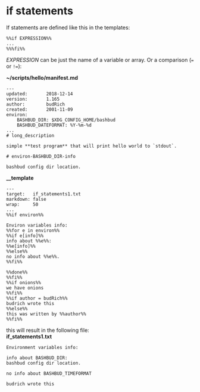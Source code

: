 # if statements

If statements are defined like this in the templates:  
```text
%%if EXPRESSION%%
...
%%%fi%%
```

*EXPRESSION* can be just the name of a variable or array. Or a comparison (`=` or `!=`):  

**~/scripts/hello/manifest.md**  
```text
---
updated:       2018-12-14
version:       1.165
author:        budRich
created:       2001-11-09
environ:
    BASHBUD_DIR: $XDG_CONFIG_HOME/bashbud
    BASHBUD_DATEFORMAT: %Y-%m-%d
...
# long_description

simple **test program** that will print hello world to `stdout`.

# environ-BASHBUD_DIR-info

bashbud config dir location.
```



**__template**  
```text
---
target:   if_statements1.txt
markdown: false
wrap:     50
...
%%if environ%%

Environ variables info:
%%for e in environ%%
%%if e[info]%%
info about %%e%%:
%%e[info]%%
%%else%%
no info about %%e%%.
%%fi%%

%%done%%
%%fi%%
%%if onions%%
we have onions
%%fi%%
%%if author = budRich%%
budrich wrote this
%%else%%
this was written by %%author%%
%%fi%%
```

this will result in the following file:  
**if_statements1.txt**  
```text
Environment variables info:

info about BASHBUD_DIR:
bashbud config dir location.

no info about BASHBUD_TIMEFORMAT

budrich wrote this
```

